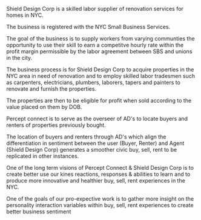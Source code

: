 Shield Design Corp is a skilled labor supplier of renovation services for homes in NYC. 

The business is registered with the NYC Small Business Services.

The goal of the business is to supply workers from varying communties the opportunity to use their skill to earn a competitve 
hourly rate within the profit margin permissible by the labor agreement between SBS and unions in the city. 

The business process is for Shield Design Corp to acquire properties in the NYC area in need of renovation and to employ skilled 
labor tradesmen such as carpenters, electricians, plumbers, laborers, tapers and painters to renovate and furnish the properties.

The properties are then to be eligible for profit when sold according to the value placed on them by DOB.

Percept connect is to serve as the overseer of AD's to locate buyers and renters of properties previously bought.

The location of buyers and renters through AD's which align the differentiation in sentiment between the user (Buyer, Renter) 
and Agent (Shield Design Corp) generates a smoother civic buy, sell, rent to be replicated in other instances.

One of the long term visions of Percept Connect & Shield Design Corp is to create better use our kines reactions, responses & 
abilities to learn and to produce more innovative and healthier buy, sell, rent experiences in the NYC.

One of the goals of our pro-expective work is to gather more insight on the personality interaction variables within buy, sell,
rent experiences to create better business sentiment

